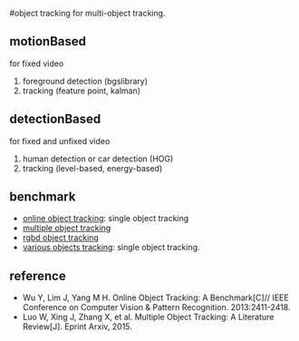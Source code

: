 #object tracking
for multi-object tracking.

## motionBased
for fixed video
1. foreground detection (bgslibrary)
2. tracking (feature point, kalman)

## detectionBased
for fixed and unfixed video
1. human detection or car detection (HOG)
2. tracking (level-based, energy-based)

## benchmark
- [online object tracking](http://cvlab.hanyang.ac.kr/tracker_benchmark/datasets.html): single object tracking
- [multiple object tracking](https://motchallenge.net/)
- [rgbd object tracking](http://tracking.cs.princeton.edu/)
- [various objects tracking](http://www.votchallenge.net/vot2014/dataset.html): single object tracking.

## reference
- Wu Y, Lim J, Yang M H. Online Object Tracking: A Benchmark[C]// IEEE Conference on Computer Vision & Pattern Recognition. 2013:2411-2418.
- Luo W, Xing J, Zhang X, et al. Multiple Object Tracking: A Literature Review[J]. Eprint Arxiv, 2015.
